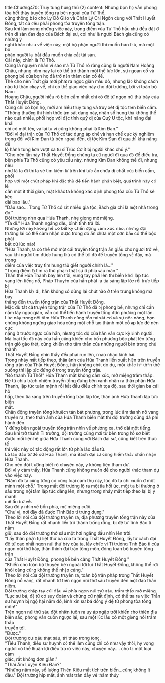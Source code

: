 title:Chương470: Truy tung hung thủ (2)
content:
Nhưng bọn họ vẫn phong tỏa hết thảy truyền tống ra bên ngoài của Tử Thổ,<br>cũng thông báo cho Ly Đồ Giáo và Chân Lý Chi Ngôn cùng với Thất Huyết<br>Đồng, tất cả đều phải phong tỏa truyền tống trận.<br>Sau khi làm xong những việc này, trọng điểm của Tử Thổ hầu như đều đặt ở<br>trên di sản đan đạo của Bách đại sư, coi như là người Bách gia cũng có những ý<br>nghĩ khác nhau về việc này, một bộ phận người thì muốn báo thù, mà một bộ<br>phận người lại bắt đầu muốn chia cắt tài sản.<br>Cái này, chính là Tử Thổ.<br>Cũng là nguyên nhân vì sao mà Tử Thổ rõ ràng cũng là người Nam Hoàng<br>Châu, nhưng hôm nay lại có thể trở thành một thế lực lớn, sự ngoan cố và<br>phong bế của bọn họ đã trở nên thâm căn cố đế.<br>Thế cho nên Thất gia mới phát ra ngọc giản màu đỏ, nhưng lão không cách<br>nào tự thân chạy về, chỉ có thể giao việc này cho đội trưởng, bởi vì toàn bộ Nam<br>Hoàng Châu, người hiểu rõ biển cấm nhất chỉ có đệ tử ngọn núi thứ bảy của<br>Thất Huyết Đồng.<br>Cũng chỉ có bọn họ, mới am hiểu truy tung và truy xét dị tộc trên biển cấm.<br>"Thông thường thì hình thức ám sát dạng này, nhân số hung thủ không thể<br>nào quá nhiều, phối hợp với đặc tính quỷ dị của Quỷ U tộc, khả năng đại khái<br>chỉ có một tên, vả lại tu vi cũng không phải là Kim Đan."<br>"Bởi vì đại trận của Tử Thổ có tác dụng áp chế và hạn chế cực kỳ nghiêm<br>trọng đối với Kim Đan từ bên ngoài đến, dị tộc Kim Đan đi qua thì khả năng để<br>lộ hành tung hơn vượt xa tu sĩ Trúc Cơ ít bị người khác chú ý."<br>"Cho nên lần này Thất Huyết Đồng chúng ta cử người đi qua đó để điều tra,<br>bên phía Tử Thổ cũng có yêu cầu này, nhưng Kim Đan không thể đi, nhưng nếu<br>như là ta đi thì ta sẽ tìm kiếm từ trên khí tức ẩn chứa dị chất của biển cấm, phối<br>hợp với một chút pháp khí đặc thù để tiến hành phân biệt, quá trình này có lẽ<br>cần một ít thời gian, mặt khác ta không xác định phong tỏa của Tử Thổ sẽ kéo<br>dài bao lâu."<br>"Dẫu sao... Trong Tử Thổ có rất nhiều gia tộc, Bách gia chỉ là một nhà trong<br>đó."<br>Đội trưởng nhìn qua Hứa Thanh, nhẹ giọng mở miệng.<br>"Ta đi." Hứa Thanh ngẩng đầu, bình tĩnh trả lời.<br>Những lời này không hề có bất kỳ chấn động cảm xúc nào, nhưng đội<br>trưởng lại có thể cảm nhận được trong đó ẩn chứa một cơn bão có thể bộc phát<br>bất cứ lúc nào!<br>"Hứa Thanh, ta có thể mở một cái truyền tống trận ẩn giấu cho ngươi trở về,<br>sau khi ngươi tìm được hung thủ có thể tới đó để truyền tống về đây, mà trọng<br>điểm của việc truy tìm hung thủ giết người chính là..."<br>"Trọng điểm là tìm ra thủ phạm thật sự ở phía sau màn."<br>Thân thể Hứa Thanh bay lên trời, vung tay phải lên thì biển khơi lập tức<br>vang lên tiếng nổ, Pháp Thuyền của hắn phát ra tia sáng lập lòe rồi trực tiếp bị<br>Hứa Thanh lấy đi, hắn không có dừng lại chút nào ở trên trung không mà bay<br>thẳng đến truyền tống trận của Thất Huyết Đồng.<br>Mặc dù tất cả truyền tống trận của Tử Thổ đã bị phong bế, nhưng chỉ cần<br>nắm lấy ngọc giản, vẫn có thể tiến hành truyền tống đơn phương một lần.<br>Lúc này trong nội tâm Hứa Thanh cùng tồn tại sát cơ và sự nôn nóng, bọn<br>chúng không ngừng giao hòa cùng một chỗ tạo thành một cỗ áp lực đè nén cực<br>nặng ở trước ngực của hắn, nhưng tốc độ của hắn vẫn cực kỳ kinh người.<br>Mà loại tốc độ này của hắn cũng khiến cho bốn phương bộc phát lên từng<br>trận gió gào thét, cũng khiến cho tâm thần của những người bên trong chủ thành<br>Thất Huyết Đồng nhìn thấy đều phải run lên, nhao nhao kinh hãi.<br>Trong nháy mắt tiếp theo, thân ảnh của Hứa Thanh liền xuất hiện trên truyền<br>tống trận của Thất Huyết Đồng, hắn không chút do dự, một khắc h* th*n thể<br>xuống thì lập tức đứng ở trong truyền tống trận.<br>"Đô thành Tử Thổ!" Hứa Thanh mặt không cảm xúc, mở miệng trầm thấp.<br>Đệ tử chịu trách nhiệm truyền tống đứng bên cạnh nhận ra thân phận Hứa<br>Thanh, lập tức tuân mệnh rồi bắt đầu điều chỉnh tọa độ, sau thời gian ba cái hô<br>hấp, theo tia sáng trên truyền tống trận lập lòe, thân ảnh Hứa Thanh lập tức biến<br>mất.<br>Chấn động truyền tống khuếch tán bát phương, trong lúc âm thanh nổ vang<br>truyền ra, theo thân ảnh của Hứa Thanh biến mất thì đội trưởng cũng đã phi<br>hành đến.<br>Y đứng bên ngoài truyền tống trận nhìn về phương xa, thở dài một tiếng.<br>Sau khi trở thành Ti trưởng, đội trưởng cũng mới từ bên trong hồ sơ biết<br>được mối liện hệ giữa Hứa Thanh cùng với Bách đại sư, cũng biết trên thực tế<br>thì việc này có tác động rất lớn từ phía lão đầu tử.<br>Là lão đầu tử đề cử Hứa Thanh, mà Bách đại sư cũng hiếm thấy chấn nhận<br>Hứa Thanh.<br>Cho nên đội trưởng biết rõ chuyện này, y không tiện tham dự.<br>Bởi vì y cảm thấy, Hứa Thanh cũng không muốn để cho người khác tham dự<br>vào việc này.<br>"Năm đó ta cũng từng có cùng loại cảm thụ này, lúc đó ta chỉ muốn ở một<br>mình một chỗ." Trong mắt đội trưởng lộ ra một tia hồi ức, một tia bi thương ở<br>sâu trong nội tâm lập tức dâng lên, nhưng trong nháy mắt tiếp theo lại bị y mạnh<br>mẽ ấn trở về.<br>Sau đó y nhìn về bốn phía, mở miệng cười.<br>"Chư vị, nơi đây đã được Tình Báo ti trưng dụng."<br>Theo lời nói của đội trưởng truyền ra, địa phương truyền tống trận này của<br>Thất Huyết Đồng rất nhanh liền trở thành trống rỗng, bị đệ tử Tình Báo ti nắm<br>giữ, sau đó đội trưởng thở sâu một hơi ngẩng đầu nhìn lên trời.<br>"Lấy thân phận tự liệt thứ ba của ta trong Thất Huyết Đồng, lấy tư cách đại<br>đệ tử cao nhất ngọn núi thứ bảy của ta, lấy chức vị Ti trưởng Tình Báo ti của<br>ngọn núi thứ bảy, thân thỉnh đại trận tông môn, đóng toàn bộ truyền tống trận<br>của Thất Huyết Đồng, phong bế bến cảng Thất Huyết Đồng."<br>"Khiến cho toàn bộ thuyền bên ngoài tới lui Thất Huyết Đồng, không thể rời<br>khỏi cảng cũng không thể nhập cảng."<br>Theo lời nói của đội trưởng truyền ra, toàn bộ trận pháp trong Thất Huyết<br>Đồng nổ vang, rất nhanh từ trên ngọn núi thứ sáu truyền đến một đạo thần niệm.<br>Đội trưởng chắp tay cúi đầu về phía ngọn núi thứ sáu, trầm thấp mở miệng.<br>"Lục sư bá, đệ tử có suy đoán và chứng cứ nhất định, có thể tra ra việc Trần<br>sư huynh bị ngộ hại năm đó, kính xin sư bá đồng ý đệ tử phong tỏa tông môn!"<br>Trên ngọn núi thứ sáu đột nhiên tuôn ra uy áp ngập trời khiến cho thiên địa<br>biến sắc, phong vân cuốn ngược lại, sau một lúc lâu có một giọng nói trầm thấp<br>truyền tới.<br>"Được."<br>Đội trưởng cúi đầu thật sâu, thì thào trong lòng.<br>"Tiểu Thanh, điều sư huynh có thể làm cũng chỉ có như vậy thôi, hy vọng<br>ngươi có thể thuận lợi điều tra rõ việc này, chuyện này.... cho ta một loại cảm<br>giác, rất không đơn giản."<br>"Thái Âm Luyện Kiêu Đan?"<br>"Những năm này, số lượng Thiên Kiêu mất tích trên biển...cũng không ít<br>đâu." Đội trưởng híp mắt, ánh mắt tràn đầy vẻ thâm thúy